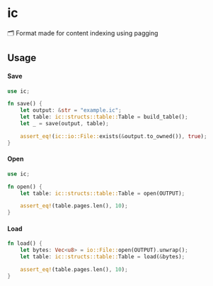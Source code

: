# ic
🗂️ Format made for content indexing using pagging

## Usage

#### Save
```RUST
use ic;

fn save() {
    let output: &str = "example.ic";
    let table: ic::structs::table::Table = build_table();
    let _ = save(output, table);

    assert_eq!(ic::io::File::exists(&output.to_owned()), true);
}
```

#### Open
```RUST
use ic;

fn open() {
    let table: ic::structs::table::Table = open(OUTPUT);

    assert_eq!(table.pages.len(), 10);
}
```

#### Load
```RUST
fn load() {
    let bytes: Vec<u8> = io::File::open(OUTPUT).unwrap();
    let table: ic::structs::table::Table = load(&bytes);

    assert_eq!(table.pages.len(), 10);
}
```
